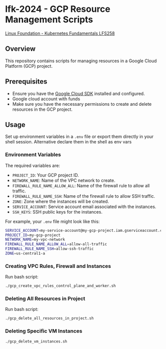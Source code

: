 # lfk-2024 - GCP Resource Management Scripts

[Linux Foundation - Kubernetes Fundamentals LFS258](https://trainingportal.linuxfoundation.org/courses/kubernetes-fundamentals-lfs258)

## Overview

This repository contains scripts for managing resources in a Google Cloud Platform (GCP) project.

## Prerequisites

- Ensure you have the [Google Cloud SDK](https://cloud.google.com/sdk/docs/install) installed and configured.
- Google cloud account with funds
- Make sure you have the necessary permissions to create and delete resources in the GCP project.

## Usage

Set up environment variables in a `.env` file or export them directly in your shell session. Alternative declare them in the shell as env vars

### Environment Variables
The required variables are:

- `PROJECT_ID`: Your GCP project ID.
- `NETWORK_NAME`: Name of the VPC network to create.
- `FIREWALL_RULE_NAME_ALLOW_ALL`: Name of the firewall rule to allow all traffic.
- `FIREWALL_RULE_NAME_SSH`: Name of the firewall rule to allow SSH traffic.
- `ZONE`: Zone where the instances will be created.
- `SERVICE_ACCOUNT`: Service account email associated with the instances.
- `SSH_KEYS`: SSH public keys for the instances.

For example, your `.env` file might look like this:

```bash
SERVICE_ACCOUNT=my-service-account@my-gcp-project.iam.gserviceaccount.com SSH_KEYS=ssh-keys=myuser:ssh-rsa AAAAB...
PROJECT_ID=my-gcp-project 
NETWORK_NAME=my-vpc-network 
FIREWALL_RULE_NAME_ALLOW_ALL=allow-all-traffic 
FIREWALL_RULE_NAME_SSH=allow-ssh-traffic 
ZONE=us-central1-a 
```

### Creating VPC Rules, Firewall and Instances

Run bash script:

```bash
./gcp_create_vpc_rules_control_plane_and_worker.sh
```

### Deleting All Resources in Project

Run bash script:

```bash
./gcp_delete_all_resources_in_project.sh
```

### Deleting Specific VM Instances

```bash
./gcp_delete_vm_instances.sh
```